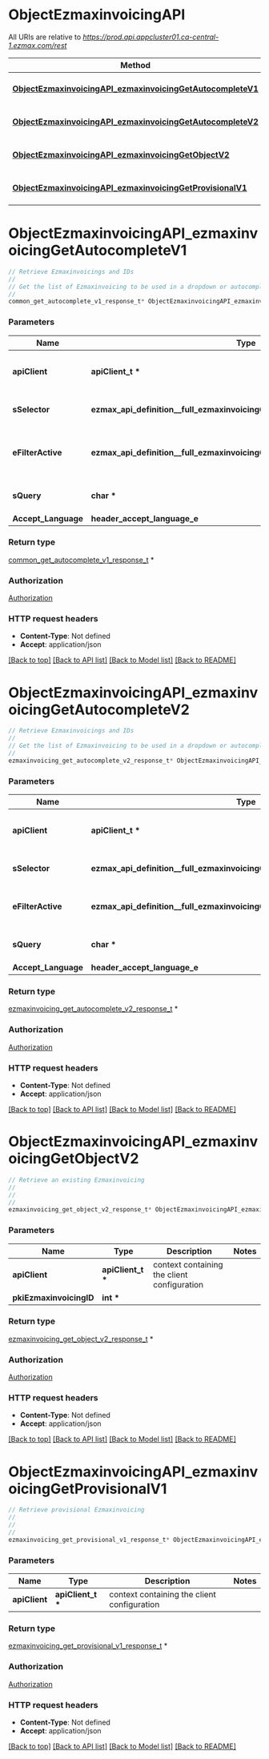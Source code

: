 # ObjectEzmaxinvoicingAPI

All URIs are relative to *https://prod.api.appcluster01.ca-central-1.ezmax.com/rest*

Method | HTTP request | Description
------------- | ------------- | -------------
[**ObjectEzmaxinvoicingAPI_ezmaxinvoicingGetAutocompleteV1**](ObjectEzmaxinvoicingAPI.md#ObjectEzmaxinvoicingAPI_ezmaxinvoicingGetAutocompleteV1) | **GET** /1/object/ezmaxinvoicing/getAutocomplete/{sSelector} | Retrieve Ezmaxinvoicings and IDs
[**ObjectEzmaxinvoicingAPI_ezmaxinvoicingGetAutocompleteV2**](ObjectEzmaxinvoicingAPI.md#ObjectEzmaxinvoicingAPI_ezmaxinvoicingGetAutocompleteV2) | **GET** /2/object/ezmaxinvoicing/getAutocomplete/{sSelector} | Retrieve Ezmaxinvoicings and IDs
[**ObjectEzmaxinvoicingAPI_ezmaxinvoicingGetObjectV2**](ObjectEzmaxinvoicingAPI.md#ObjectEzmaxinvoicingAPI_ezmaxinvoicingGetObjectV2) | **GET** /2/object/ezmaxinvoicing/{pkiEzmaxinvoicingID} | Retrieve an existing Ezmaxinvoicing
[**ObjectEzmaxinvoicingAPI_ezmaxinvoicingGetProvisionalV1**](ObjectEzmaxinvoicingAPI.md#ObjectEzmaxinvoicingAPI_ezmaxinvoicingGetProvisionalV1) | **GET** /1/object/ezmaxinvoicing/getProvisional | Retrieve provisional Ezmaxinvoicing


# **ObjectEzmaxinvoicingAPI_ezmaxinvoicingGetAutocompleteV1**
```c
// Retrieve Ezmaxinvoicings and IDs
//
// Get the list of Ezmaxinvoicing to be used in a dropdown or autocomplete control.
//
common_get_autocomplete_v1_response_t* ObjectEzmaxinvoicingAPI_ezmaxinvoicingGetAutocompleteV1(apiClient_t *apiClient, ezmax_api_definition__full_ezmaxinvoicingGetAutocompleteV1_sSelector_e sSelector, ezmax_api_definition__full_ezmaxinvoicingGetAutocompleteV1_eFilterActive_e eFilterActive, char * sQuery, header_accept_language_e Accept_Language);
```

### Parameters
Name | Type | Description  | Notes
------------- | ------------- | ------------- | -------------
**apiClient** | **apiClient_t \*** | context containing the client configuration |
**sSelector** | **ezmax_api_definition__full_ezmaxinvoicingGetAutocompleteV1_sSelector_e** | The type of Ezmaxinvoicings to return | 
**eFilterActive** | **ezmax_api_definition__full_ezmaxinvoicingGetAutocompleteV1_eFilterActive_e** | Specify which results we want to display. Active is the default value. | [optional] 
**sQuery** | **char \*** | Allow to filter the returned results | [optional] 
**Accept_Language** | **header_accept_language_e** |  | [optional] 

### Return type

[common_get_autocomplete_v1_response_t](common_get_autocomplete_v1_response.md) *


### Authorization

[Authorization](../README.md#Authorization)

### HTTP request headers

 - **Content-Type**: Not defined
 - **Accept**: application/json

[[Back to top]](#) [[Back to API list]](../README.md#documentation-for-api-endpoints) [[Back to Model list]](../README.md#documentation-for-models) [[Back to README]](../README.md)

# **ObjectEzmaxinvoicingAPI_ezmaxinvoicingGetAutocompleteV2**
```c
// Retrieve Ezmaxinvoicings and IDs
//
// Get the list of Ezmaxinvoicing to be used in a dropdown or autocomplete control.
//
ezmaxinvoicing_get_autocomplete_v2_response_t* ObjectEzmaxinvoicingAPI_ezmaxinvoicingGetAutocompleteV2(apiClient_t *apiClient, ezmax_api_definition__full_ezmaxinvoicingGetAutocompleteV2_sSelector_e sSelector, ezmax_api_definition__full_ezmaxinvoicingGetAutocompleteV2_eFilterActive_e eFilterActive, char * sQuery, header_accept_language_e Accept_Language);
```

### Parameters
Name | Type | Description  | Notes
------------- | ------------- | ------------- | -------------
**apiClient** | **apiClient_t \*** | context containing the client configuration |
**sSelector** | **ezmax_api_definition__full_ezmaxinvoicingGetAutocompleteV2_sSelector_e** | The type of Ezmaxinvoicings to return | 
**eFilterActive** | **ezmax_api_definition__full_ezmaxinvoicingGetAutocompleteV2_eFilterActive_e** | Specify which results we want to display. | [optional] [default to &#39;Active&#39;]
**sQuery** | **char \*** | Allow to filter the returned results | [optional] 
**Accept_Language** | **header_accept_language_e** |  | [optional] 

### Return type

[ezmaxinvoicing_get_autocomplete_v2_response_t](ezmaxinvoicing_get_autocomplete_v2_response.md) *


### Authorization

[Authorization](../README.md#Authorization)

### HTTP request headers

 - **Content-Type**: Not defined
 - **Accept**: application/json

[[Back to top]](#) [[Back to API list]](../README.md#documentation-for-api-endpoints) [[Back to Model list]](../README.md#documentation-for-models) [[Back to README]](../README.md)

# **ObjectEzmaxinvoicingAPI_ezmaxinvoicingGetObjectV2**
```c
// Retrieve an existing Ezmaxinvoicing
//
// 
//
ezmaxinvoicing_get_object_v2_response_t* ObjectEzmaxinvoicingAPI_ezmaxinvoicingGetObjectV2(apiClient_t *apiClient, int pkiEzmaxinvoicingID);
```

### Parameters
Name | Type | Description  | Notes
------------- | ------------- | ------------- | -------------
**apiClient** | **apiClient_t \*** | context containing the client configuration |
**pkiEzmaxinvoicingID** | **int \*** |  | 

### Return type

[ezmaxinvoicing_get_object_v2_response_t](ezmaxinvoicing_get_object_v2_response.md) *


### Authorization

[Authorization](../README.md#Authorization)

### HTTP request headers

 - **Content-Type**: Not defined
 - **Accept**: application/json

[[Back to top]](#) [[Back to API list]](../README.md#documentation-for-api-endpoints) [[Back to Model list]](../README.md#documentation-for-models) [[Back to README]](../README.md)

# **ObjectEzmaxinvoicingAPI_ezmaxinvoicingGetProvisionalV1**
```c
// Retrieve provisional Ezmaxinvoicing
//
// 
//
ezmaxinvoicing_get_provisional_v1_response_t* ObjectEzmaxinvoicingAPI_ezmaxinvoicingGetProvisionalV1(apiClient_t *apiClient);
```

### Parameters
Name | Type | Description  | Notes
------------- | ------------- | ------------- | -------------
**apiClient** | **apiClient_t \*** | context containing the client configuration |

### Return type

[ezmaxinvoicing_get_provisional_v1_response_t](ezmaxinvoicing_get_provisional_v1_response.md) *


### Authorization

[Authorization](../README.md#Authorization)

### HTTP request headers

 - **Content-Type**: Not defined
 - **Accept**: application/json

[[Back to top]](#) [[Back to API list]](../README.md#documentation-for-api-endpoints) [[Back to Model list]](../README.md#documentation-for-models) [[Back to README]](../README.md)

